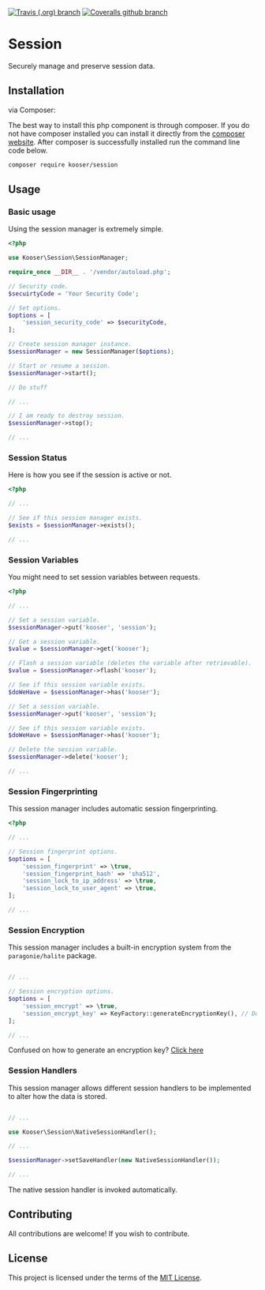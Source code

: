 [![Travis (.org) branch](https://img.shields.io/travis/Kooser6/Session/master.svg)](https://travis-ci.org/Kooser6/Session)
[![Coveralls github branch](https://img.shields.io/coveralls/github/Kooser6/Session/master.svg)](https://coveralls.io/github/Kooser6/Session?branch=master)

# Session

Securely manage and preserve session data.

## Installation

via Composer:

The best way to install this php component is through composer. If you do not have composer installed you can install it directly from the [composer website](https://getcomposer.org/). After composer is successfully installed run the command line code below.

```sh
composer require kooser/session
```

## Usage

### Basic usage

Using the session manager is extremely simple.

```php
<?php

use Kooser\Session\SessionManager;

require_once __DIR__ . '/vendor/autoload.php';

// Security code.
$secuirtyCode = 'Your Security Code';

// Set options.
$options = [
    'session_security_code' => $securityCode,
];

// Create session manager instance.
$sessionManager = new SessionManager($options);

// Start or resume a session.
$sessionManager->start();

// Do stuff

// ...

// I am ready to destroy session.
$sessionManager->stop();

// ...

```

### Session Status

Here is how you see if the session is active or not.

```php
<?php

// ...

// See if this session manager exists.
$exists = $sessionManager->exists();

// ...
```

### Session Variables

You might need to set session variables between requests.

```php
<?php

// ...

// Set a session variable.
$sessionManager->put('kooser', 'session');

// Get a session variable.
$value = $sessionManager->get('kooser');

// Flash a session variable (deletes the variable after retrievable).
$value = $sessionManager->flash('kooser');

// See if this session variable exists.
$doWeHave = $sessionManager->has('kooser');

// Set a session variable.
$sessionManager->put('kooser', 'session');

// See if this session variable exists.
$doWeHave = $sessionManager->has('kooser');

// Delete the session variable.
$sessionManager->delete('kooser');

// ...

```

### Session Fingerprinting

This session manager includes automatic session fingerprinting.

```php
<?php

// ...

// Session fingerprint options.
$options = [
    'session_fingerprint' => \true,
    'session_fingerprint_hash' => 'sha512',
    'session_lock_to_ip_address' => \true,
    'session_lock_to_user_agent' => \true,
];

// ...

```

### Session Encryption

This session manager includes a built-in encryption system from the `paragonie/halite` package.

```php

// ...

// Session encryption options.
$options = [
    'session_encrypt' => \true,
    'session_encrypt_key' => KeyFactory::generateEncryptionKey(), // Don't generate a new encryption key on every request.
];

// ...

```

Confused on how to generate an encryption key? [Click here](https://github.com/paragonie/halite)

### Session Handlers

This session manager allows different session handlers to be implemented to alter how the data is stored.

```php

// ...

use Kooser\Session\NativeSessionHandler();

// ...

$sessionManager->setSaveHandler(new NativeSessionHandler());

// ...

```

The native session handler is invoked automatically.

## Contributing

All contributions are welcome! If you wish to contribute.

## License

This project is licensed under the terms of the [MIT License](https://opensource.org/licenses/MIT).
